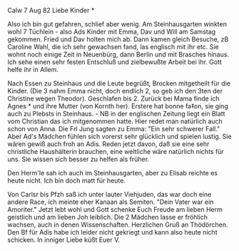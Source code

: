  Calw 7 Aug 82
Liebe Kinder <Marie>*

Also ich bin gut gefahren, schlief aber wenig. Am Steinhausgarten winkten wohl 7 Tüchlein - also Ads Kinder mit Emma, Dav und Will am Samstag gekommen. Fried und Dav holten mich ab. Dann kamen gleich Besuche, zB Caroline Wahl, die ich sehr gewachsen fand, las englisch mit ihr etc. Sie wohnt noch einige Zeit in Neuenbürg, dann Berlin und mit Brasches hinaus. Ich sehe einen sehr festen Entschluß und zielbewußte Arbeit bei ihr. Gott helfe ihr in Allem.

Nach Essen zu Steinhaus und die Leute begrüßt, Brocken mitgetheilt für die Kinder. (Die 3 nahm Emma nicht, doch endlich 2, so geb ich den 3ten der Christine wegen Theodor). Geschlafen bis 2. Zurück bei Mama finde ich Agnes <Breuning>* und ihre Mutter (von Kornth her). Erstere hat bonne fa‡on, sie ging auch zu Plebsts in Steinhaus. - NB in der englischen Zeitung liegt ein Blatt vom Christian das ich mitgenommen hatte. Hier redet man natürlich auch schon von Anna. Die Frl Jung sagten zu Emma: "Ein sehr schwerer Fall." Aber Ad's Mädchen fühlen sich vorerst sehr glücklich und spielen lustig. Sie wären gewiß auch froh an Adis. Reden jetzt davon, daß sie eine sehr christliche Haushälterin brauchen, eine weltliche wäre natürlich nichts für uns. Sie wissen sich besser zu helfen als früher.

Den Herm'le sah ich auch im Steinhausgarten, aber zu Elisab reichte es heute nicht. Ich bin doch matt für heute.

Von Carlsr bis Pfzh saß ich unter lauter Viehjuden, das war doch eine andere Race, ich meinte eher Kanaan als Semiten. "Dein Vater war ein Amoriter." 
Jetzt lebt wohl und Gott schenke Euch Freude am lieben Herm geistlich und am lieben Joh leiblich. Die 2 Mädchen lasse er fröhlich wachsen, auch in denen Wissenschaften. Herzlichen Gruß an Thödörchen. Den Bf für Adis habe ich leider nicht gekriegt und kann also heute nicht schicken. In inniger Liebe küßt
 Euer V.
